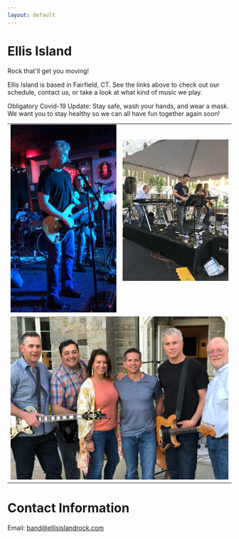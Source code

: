 ```yaml
---
layout: default
---
```


# Ellis Island
Rock that'll get you moving!

Ellis Island is based in Fairfield, CT. See the links above to check out our
schedule, contact us, or take a look at what kind of music we play.

Obligatory Covid-19 Update: Stay safe, wash your hands, and wear a mask. We
want you to stay healthy so we can all have fun together again soon!

<table width="100%">
  <tr style="vertical-align: top;">
    <td with="50%" style="align: top; text-align: left;">
      <img src="images/tim_and_jeannine_seagrape.jpg" width="330"
           alt="Tim and Jeannine at the Seagrape"/>
    </td>
    <td with="50%" style="align: top; text-align: center;">
      <br/><br/>
      <img src="images/taste_of_fairfield.jpg" width="330"
           alt="A Taste of Fairfield"/>
    </td>
  </tr>
  <tr style="vertical-align: top;">
    <td colspan="2" width="100%" style="align: top; text-align: center;">
      <img src="images/band_2019_09_09.jpg" width="100%"
           alt="A Taste of Fairfield"/>
    </td>
  </tr>
</table>

# Contact Information

Email: [band@ellisislandrock.com](mailto:band@ellisislandrock.com)
